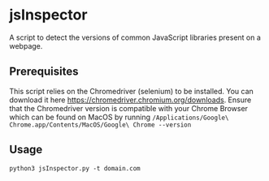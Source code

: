 # jsInspector
A script to detect the versions of common JavaScript libraries present on a webpage.

## Prerequisites
This script relies on the Chromedriver (selenium) to be installed. You can download it here https://chromedriver.chromium.org/downloads. 
Ensure that the Chromedriver version is compatible with your Chrome Browser which can be found on MacOS by running `/Applications/Google\ Chrome.app/Contents/MacOS/Google\ Chrome --version`

## Usage
`python3 jsInspector.py -t domain.com`
